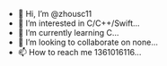 - 👋 Hi, I’m @zhousc11
- 👀 I’m interested in C/C++/Swift...
- 🌱 I’m currently learning C...
- 💞️ I’m looking to collaborate on none...
- 📫 How to reach me 1361016116...

<!---
zhousc11/zhousc11 is a ✨ special ✨ repository because its `README.md` (this file) appears on your GitHub profile.
You can click the Preview link to take a look at your changes.
--->
